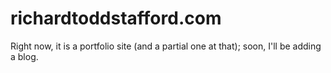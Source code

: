 richardtoddstafford.com
=======================

Right now, it is a portfolio site (and a partial one at that); soon, I'll be adding a blog.
